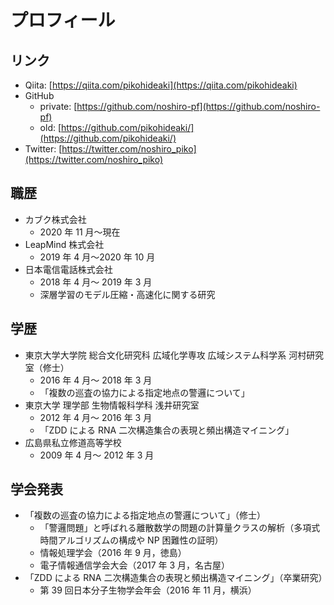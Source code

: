 # プロフィール

## リンク

-   Qiita: [https://qiita.com/pikohideaki](https://qiita.com/pikohideaki)
-   GitHub
    -   private: [https://github.com/noshiro-pf](https://github.com/noshiro-pf)
    -   old: [https://github.com/pikohideaki/](https://github.com/pikohideaki/)
-   Twitter: [https://twitter.com/noshiro_piko](https://twitter.com/noshiro_piko)

## 職歴

-   カブク株式会社
    -   2020 年 11 月～現在
-   LeapMind 株式会社
    -   2019 年 4 月〜2020 年 10 月
-   日本電信電話株式会社
    -   2018 年 4 月～ 2019 年 3 月
    -   深層学習のモデル圧縮・高速化に関する研究

## 学歴

-   東京大学大学院 総合文化研究科 広域化学専攻 広域システム科学系 河村研究室（修士）
    -   2016 年 4 月～ 2018 年 3 月
    -   「複数の巡査の協力による指定地点の警邏について」
-   東京大学 理学部 生物情報科学科 浅井研究室
    -   2012 年 4 月～ 2016 年 3 月
    -   「ZDD による RNA 二次構造集合の表現と頻出構造マイニング」
-   広島県私立修道高等学校
    -   2009 年 4 月～ 2012 年 3 月

## 学会発表

-   「複数の巡査の協力による指定地点の警邏について」（修士）
    -   「警邏問題」と呼ばれる離散数学の問題の計算量クラスの解析（多項式時間アルゴリズムの構成や NP 困難性の証明）
    -   情報処理学会（2016 年 9 月，徳島）
    -   電子情報通信学会大会（2017 年 3 月，名古屋）
-   「ZDD による RNA 二次構造集合の表現と頻出構造マイニング」（卒業研究）
    -   第 39 回日本分子生物学会年会（2016 年 11 月，横浜）
